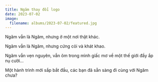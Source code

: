 ```yaml
---
title: Ngăm thay đổi logo
date: 2023-07-02
image:
  filename: albums/2023-07-02/featured.jpg
---
```


Ngăm vẫn là Ngăm, nhưng ở một nơi thật khác.

Ngăm vẫn là Ngăm, nhưng cứng cỏi và khát khao.

Ngăm vẫn vẹn nguyên, vẫn ôm trong mình giấc mơ về một thế giới đầy ắp nụ cười...

Một hành trình mới sắp bắt đầu, các bạn đã sẵn sàng đi cùng với Ngăm chưa?
